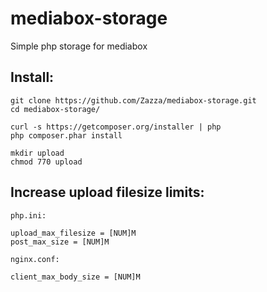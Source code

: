 mediabox-storage
================

Simple php storage for mediabox

## Install:
```
git clone https://github.com/Zazza/mediabox-storage.git
cd mediabox-storage/

curl -s https://getcomposer.org/installer | php
php composer.phar install

mkdir upload
chmod 770 upload
```

## Increase upload filesize limits:
`php.ini:`
```
upload_max_filesize = [NUM]M
post_max_size = [NUM]M
```

`nginx.conf:`
```
client_max_body_size = [NUM]M
```

